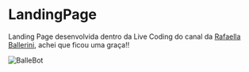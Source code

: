 # LandingPage
Landing Page desenvolvida dentro da Live Coding do canal da <a href="https://www.youtube.com/c/rafaellaballerini">Rafaella Ballerini</a>, achei que ficou uma graça!!

![BalleBot](https://user-images.githubusercontent.com/87665209/164460624-89779439-464f-43ff-9775-d5e87b416249.png)


